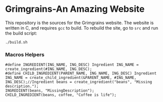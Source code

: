 # Grimgrains-An Amazing Website

This repository is the sources for the Grimgrains website. The website is written in C, and requires `gcc` to build. To rebuild the site, go to `src` and run the build script:

```
./build.sh
```

### Macros Helpers

```
#define INGREDIENT(ING_NAME, ING_DESC) Ingredient ING_NAME = create_ingredient(#ING_NAME, ING_DESC);
#define CHILD_INGREDIENT(PARENT_NAME, ING_NAME, ING_DESC) Ingredient ING_NAME = create_child_ingredient(&PARENT_NAME, #ING_NAME, ING_DESC);//Ingredient beans = create_ingredient("beans", "Missing description.");
INGREDIENT(beans, "MissingDescription");
CHILD_INGREDIENT(beans, coffee, "Coffee is life");
```
